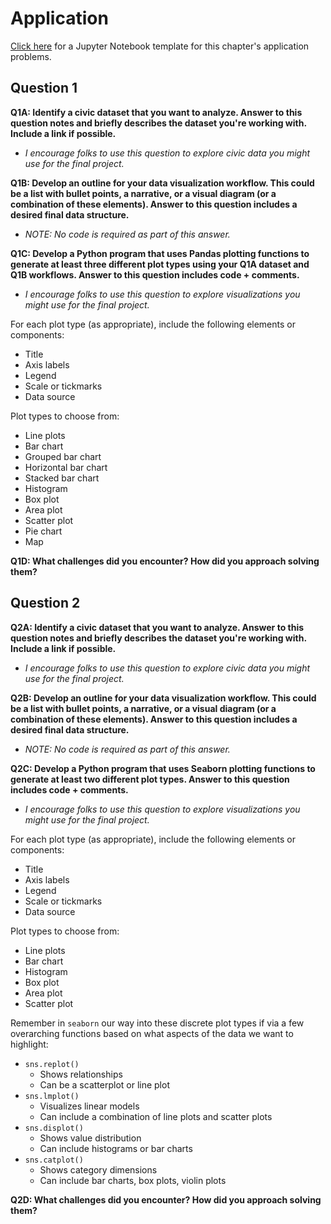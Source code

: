 # Application

[Click here](https://colab.research.google.com/drive/1cOshaiEA5eHhJDOi22_x3GRHsxqC0L3_?usp=sharing) for a Jupyter Notebook template for this chapter's application problems.

## Question 1

**Q1A: Identify a civic dataset that you want to analyze. Answer to this question notes and briefly describes the dataset you're working with. Include a link if possible.**
- *I encourage folks to use this question to explore civic data you might use for the final project.*

**Q1B: Develop an outline for your data visualization workflow. This could be a list with bullet points, a narrative, or a visual diagram (or a combination of these elements). Answer to this question includes a desired final data structure.**
- *NOTE: No code is required as part of this answer.*

**Q1C: Develop a Python program that uses Pandas plotting functions to generate at least three different plot types using your Q1A dataset and Q1B workflows. Answer to this question includes code + comments.**
- *I encourage folks to use this question to explore visualizations you might use for the final project.*

For each plot type (as appropriate), include the following elements or components:
- Title
- Axis labels
- Legend
- Scale or tickmarks
- Data source
 
Plot types to choose from:
- Line plots
- Bar chart
- Grouped bar chart
- Horizontal bar chart
- Stacked bar chart
- Histogram
- Box plot
- Area plot
- Scatter plot
- Pie chart
- Map

**Q1D: What challenges did you encounter? How did you approach solving them?**

## Question 2

**Q2A: Identify a civic dataset that you want to analyze. Answer to this question notes and briefly describes the dataset you're working with. Include a link if possible.**
- *I encourage folks to use this question to explore civic data you might use for the final project.*

**Q2B: Develop an outline for your data visualization workflow. This could be a list with bullet points, a narrative, or a visual diagram (or a combination of these elements). Answer to this question includes a desired final data structure.**
- *NOTE: No code is required as part of this answer.*

**Q2C: Develop a Python program that uses Seaborn plotting functions to generate at least two different plot types. Answer to this question includes code + comments.**
- *I encourage folks to use this question to explore visualizations you might use for the final project.*

For each plot type (as appropriate), include the following elements or components:
- Title
- Axis labels
- Legend
- Scale or tickmarks
- Data source
 
Plot types to choose from:
- Line plots
- Bar chart
- Histogram
- Box plot
- Area plot
- Scatter plot

Remember in `seaborn` our way into these discrete plot types if via a few overarching functions based on what aspects of the data we want to highlight:
- `sns.replot()`
  * Shows relationships
  * Can be a scatterplot or line plot 
- `sns.lmplot()`
  * Visualizes linear models
  * Can include a combination of line plots and scatter plots
- `sns.displot()`
  * Shows value distribution
  *  Can include histograms or bar charts
- `sns.catplot()`
  * Shows category dimensions
  * Can include bar charts, box plots, violin plots 
  
**Q2D: What challenges did you encounter? How did you approach solving them?**